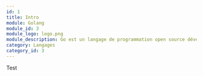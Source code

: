 ```yaml
---
id: 1
title: Intro
module: Golang
module_id: 3
module_logo: logo.png
module_description: Go est un langage de programmation open source développé par Google. Il est conçu pour être simple, efficace et productif.
category: Langages
category_id: 3
---
```


Test
